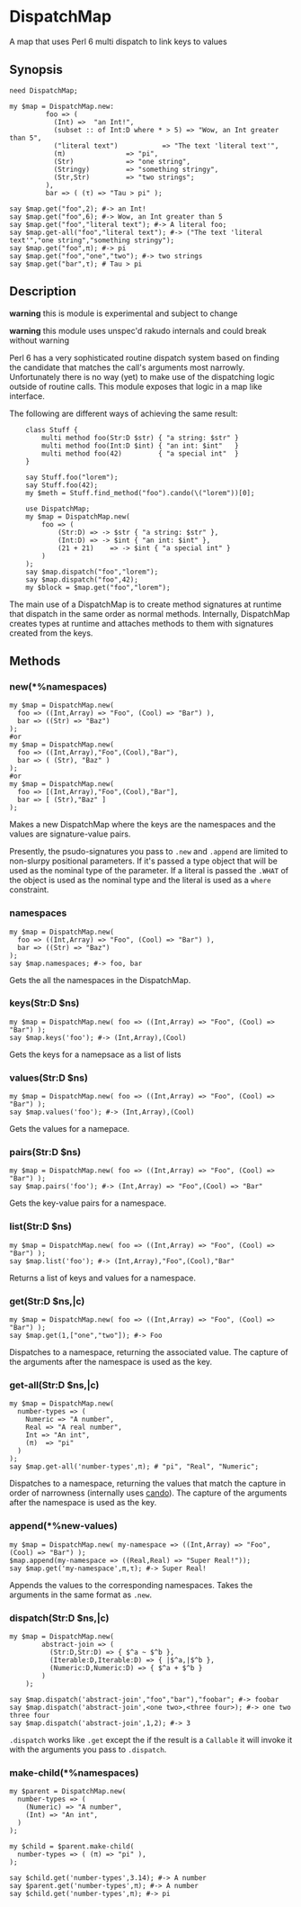 # DispatchMap

A map that uses Perl 6 multi dispatch to link keys to values

## Synopsis

``` perl6
need DispatchMap;

my $map = DispatchMap.new:
         foo => (
           (Int) =>  "an Int!",
           (subset :: of Int:D where * > 5) => "Wow, an Int greater than 5",
           ("literal text")           => "The text 'literal text'",
           (π)               => "pi",
           (Str)             => "one string",
           (Stringy)         => "something stringy",
           (Str,Str)         => "two strings";
         ),
         bar => ( (τ) => "Tau > pi" );

say $map.get("foo",2); #-> an Int!
say $map.get("foo",6); #-> Wow, an Int greater than 5
say $map.get("foo","literal text"); #-> A literal foo;
say $map.get-all("foo","literal text"); #-> ("The text 'literal text'","one string","something stringy");
say $map.get("foo",π); #-> pi
say $map.get("foo","one","two"); #-> two strings
say $map.get("bar",τ); # Tau > pi
```

## Description

**warning** this is module is experimental and subject to change

**warning** this module uses unspec'd rakudo internals and could break without warning

Perl 6 has a very sophisticated routine dispatch system based on
finding the candidate that matches the call's arguments most
narrowly. Unfortunately there is no way (yet) to make use of the
dispatching logic outside of routine calls. This module exposes that
logic in a map like interface.

The following are different ways of achieving the same result:

``` perl6
    class Stuff {
        multi method foo(Str:D $str) { "a string: $str" }
        multi method foo(Int:D $int) { "an int: $int"   }
        multi method foo(42)         { "a special int"  }
    }

    say Stuff.foo("lorem");
    say Stuff.foo(42);
    my $meth = Stuff.find_method("foo").cando(\("lorem"))[0];
```


```perl6
    use DispatchMap;
    my $map = DispatchMap.new(
        foo => (
            (Str:D) => -> $str { "a string: $str" },
            (Int:D) => -> $int { "an int: $int" },
            (21 + 21)    => -> $int { "a special int" }
        )
    );
    say $map.dispatch("foo","lorem");
    say $map.dispatch("foo",42);
    my $block = $map.get("foo","lorem");
```

The main use of a DispatchMap is to create method signatures at
runtime that dispatch in the same order as normal methods. Internally,
DispatchMap creates types at runtime and attaches methods to them with
signatures created from the keys.

## Methods

### new(*%namespaces)

```perl6
my $map = DispatchMap.new(
  foo => ((Int,Array) => "Foo", (Cool) => "Bar") ),
  bar => ((Str) => "Baz")
);
#or
my $map = DispatchMap.new(
  foo => ((Int,Array),"Foo",(Cool),"Bar"),
  bar => ( (Str), "Baz" )
);
#or
my $map = DispatchMap.new(
  foo => [(Int,Array),"Foo",(Cool),"Bar"],
  bar => [ (Str),"Baz" ]
);
```

Makes a new DispatchMap where the keys are the namespaces and the
values are signature-value pairs.

Presently, the psudo-signatures you pass to `.new` and `.append` are limited to
non-slurpy positional parameters. If it's passed a type object that
will be used as the nominal type of the parameter. If a literal is
passed the `.WHAT` of the object is used as the nominal type and the
literal is used as a `where` constraint.

### namespaces

``` perl6
my $map = DispatchMap.new(
  foo => ((Int,Array) => "Foo", (Cool) => "Bar") ),
  bar => ((Str) => "Baz")
);
say $map.namespaces; #-> foo, bar
```

Gets the all the namespaces in the DispatchMap.

### keys(Str:D $ns)

```perl6
my $map = DispatchMap.new( foo => ((Int,Array) => "Foo", (Cool) => "Bar") );
say $map.keys('foo'); #-> (Int,Array),(Cool)
```

Gets the keys for a namepsace as a list of lists

### values(Str:D $ns)

```perl6
my $map = DispatchMap.new( foo => ((Int,Array) => "Foo", (Cool) => "Bar") );
say $map.values('foo'); #-> (Int,Array),(Cool)
```

Gets the values for a namepace.

### pairs(Str:D $ns)

```perl6
my $map = DispatchMap.new( foo => ((Int,Array) => "Foo", (Cool) => "Bar") );
say $map.pairs('foo'); #-> (Int,Array) => "Foo",(Cool) => "Bar"
```

Gets the key-value pairs for a namespace.

### list(Str:D $ns)

```perl6
my $map = DispatchMap.new( foo => ((Int,Array) => "Foo", (Cool) => "Bar") );
say $map.list('foo'); #-> (Int,Array),"Foo",(Cool),"Bar"
```

Returns a list of keys and values for a namespace.

### get(Str:D $ns,|c)

``` perl6
my $map = DispatchMap.new( foo => ((Int,Array) => "Foo", (Cool) => "Bar") );
say $map.get(1,["one","two"]); #-> Foo
```

Dispatches to a namespace, returning the associated value. The capture
of the arguments after the namespace is used as the key.

### get-all(Str:D $ns,|c)

``` perl6
my $map = DispatchMap.new(
  number-types => (
    Numeric => "A number",
    Real => "A real number",
    Int => "An int",
    (π)  => "pi"
  )
);
say $map.get-all('number-types',π); # "pi", "Real", "Numeric";
```


Dispatches to a namespace, returning the values that match the capture in order of narrowness
(internally uses [cando](https://docs.perl6.org/type/Routine#method_cando)). The capture
of the arguments after the namespace is used as the key.

### append(*%new-values)
``` perl6
my $map = DispatchMap.new( my-namespace => ((Int,Array) => "Foo", (Cool) => "Bar") );
$map.append(my-namespace => ((Real,Real) => "Super Real!"));
say $map.get('my-namespace',π,τ); #-> Super Real!
```

Appends the values to the corresponding namespaces. Takes the arguments in the same format as `.new`.

### dispatch(Str:D $ns,|c)

``` perl6
my $map = DispatchMap.new(
        abstract-join => (
          (Str:D,Str:D) => { $^a ~ $^b },
          (Iterable:D,Iterable:D) => { |$^a,|$^b },
          (Numeric:D,Numeric:D) => { $^a + $^b }
        )
    );

say $map.dispatch('abstract-join',"foo","bar"),"foobar"; #-> foobar
say $map.dispatch('abstract-join',<one two>,<three four>); #-> one two three four
say $map.dispatch('abstract-join',1,2); #-> 3
```

`.dispatch` works like `.get` except the if the result is a `Callable`
it will invoke it with the arguments you pass to `.dispatch`.

### make-child(*%namespaces)

``` perl6
my $parent = DispatchMap.new(
  number-types => (
    (Numeric) => "A number",
    (Int) => "An int",
  )
);

my $child = $parent.make-child(
  number-types => ( (π) => "pi" ),
);

say $child.get('number-types',3.14); #-> A number
say $parent.get('number-types',π); #-> A number
say $child.get('number-types',π); #-> pi
```
